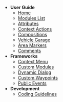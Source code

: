 - **User Guide**
  - [<i class="fas fa-arrow-right"></i> Home](/)
  - [<i class="fas fa-list"></i> Modules List](/user_guide/modules_list.md)
  - [<i class="fas fa-table"></i> Attributes](/user_guide/attributes.md)
  - [<i class="fas fa-caret-square-right"></i> Context Actions](/user_guide/context_actions.md)
  - [<i class="fas fa-cube"></i> Compositions](/user_guide/compositions.md)
  - [<i class="fas fa-warehouse"></i> Vehicle Garage](/user_guide/garage.md)
  - [<i class="fas fa-map-marked"></i> Area Markers](/user_guide/area_markers.md)
  - [<i class="fas fa-comment-dots"></i> Comments](/user_guide/comments.md)
- **Frameworks**
  - [<i class="fas fa-bars"></i> Context Menu](/frameworks/context_menu.md)
  - [<i class="fas fa-cog"></i> Custom Modules](/frameworks/custom_modules.md)
  - [<i class="far fa-window-restore"></i> Dynamic Dialog](/frameworks/dynamic_dialog.md)
  - [<i class="fas fa-chevron-circle-down"></i> Custom Waypoints](/frameworks/custom_waypoints.md)
  - [<i class="fas fa-broadcast-tower"></i> Public Events](/frameworks/public_events.md)
- **Development**
  - [<i class="fas fa-code"></i> Coding Guidelines](/development/coding_guidelines.md)
